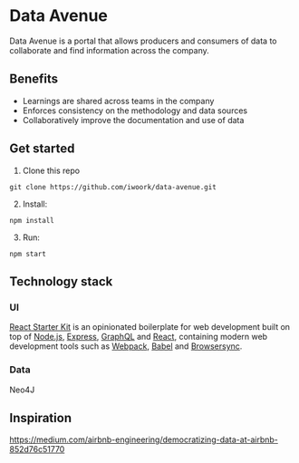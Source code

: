 # Data Avenue
Data Avenue is a portal that allows producers and consumers of data to collaborate and find information across the company.

## Benefits
- Learnings are shared across teams in the company
- Enforces consistency on the methodology and data sources
- Collaboratively improve the documentation and use of data

## Get started
1. Clone this repo
```
git clone https://github.com/iwoork/data-avenue.git
```
2. Install: 
```
npm install
```
3. Run:
```
npm start
```


## Technology stack
### UI
[React Starter Kit](https://www.reactstarterkit.com) is an opinionated boilerplate for web
development built on top of [Node.js](https://nodejs.org/),
[Express](http://expressjs.com/), [GraphQL](http://graphql.org/) and
[React](https://facebook.github.io/react/), containing modern web development
tools such as [Webpack](http://webpack.github.io/), [Babel](http://babeljs.io/)
and [Browsersync](http://www.browsersync.io/). 

### Data
Neo4J

## Inspiration
https://medium.com/airbnb-engineering/democratizing-data-at-airbnb-852d76c51770
